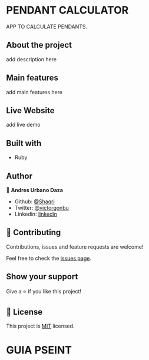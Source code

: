# PENDANT CALCULATOR

APP TO CALCULATE PENDANTS.  

## About the project 

add description here

## Main features

add main features here

## Live Website   

add live demo

## Built with
* Ruby

## Author

👤 **Andres Urbano Daza**

- Github: [@Shaqri](https://github.com/andresurbano13)
- Twitter: [@victorgonbu](https://twitter.com/)
- Linkedin: [linkedin](https://www.linkedin.com/in/)

## 🤝 Contributing

Contributions, issues and feature requests are welcome!

Feel free to check the [issues page](issues/).

## Show your support

Give a ⭐️ if you like this project!

## 📝 License

This project is [MIT](LICENSE) licensed.

# GUIA PSEINT

<!-- Algoritmo construccion
	Definir medidavertical, medidahorizontal, medidabase Como real;
	Definir opcionesDeMenu Como Entero;
	Escribir "Bienvenido! vamos a hacer un techo"
	Escribir "ingrese la medida vertical de su techo en Cm"
	Leer medidavertical
	Escribir "ingrese la medida horizontal de su techo en Cm"
	Leer medidahorizontal
	Escribir "ingrese la medida de la base o profundidad de su techo en Cm"
	Leer medidabase
	Escribir "ahora elija la opcion que desea realizar"
	Escribir "1: materiales recomendados para mi techo"
	Escribir "2: calcular la pendiente de un techo"
	Leer opcionesDeMenu
	
	Segun opcionesDeMenu Hacer
		1:
			Escribir "Hola! vamos a ver cuales seran los materiales recomendados a usar para tu construccion"
			Escribir "elija una opcion"
			Escribir "1: materiales necesarios para la cubierta del techo"
			Escribir "2: materiales necearios para la base de su techo"
			Leer cubierta_o_base
			
			Segun cubierta_o_base Hacer
				1:
					Definir alairelibre Como Caracter;
					Definir zinc_horizontal, azinc_caida Como Real;
					Escribir "si conoces las medidas de el material que utilizaras (zinc,etenernit, etc.) para el techo escribelas a continuacion"
					Escribir "si no conoces las medidas puedes escribir las standard de una teja de zinc (Ancho:100 Largo:200)"
					Escribir "Ancho: "
					leer zinc_horizontal
					Escribir "Largo: "
					leer zinc_caida
					tejas_ancho = medidahorizontal / zinc_horizontal
					tejas_caida = medidabase / zinc_caida
					Escribir "para cubrir el techo horizontalmente necesitaremos: ", tejas_ancho, "tejas" 
					Escribir "y para nuestra pendiente necesitaremos ", tejas_caida, "tejas"
					// sumar ambas partes para dar un total de tejas utilizadas para la construccion
					Escribir "------------------------------------------------------------------"
					Escribir "¿tu techo sera al aire libre? responde SI o NO"
					Leer alairelibre
					Si alairelibre == "si" Entonces
						Escribir "te recomendamos tejas en material resistente al agua como: zinc,eternit etc."
						Escribir "tambien puedes usar teja plastica transparente si neceitas que entre algo de luz "
						Escribir "pero recuerda que esta tiene un aproximado de 5 años de garantia ya que al ser al aire libre esta expuesta a cambios de clima"
					SiNo
						Escribir "te recomendamos zinc plastico o algun otro material suave para economia y facilidad de uso "
					Fin Si
					
				2:
					Definir altura Como Real;
					Escribir "escribe la altura desde el piso hasta la parte mas alta de su techo en Cm"
					leer altura
					Si altura > 200 Entonces
						Escribir "necesitara unas bases firmes para su techo"
					SiNo
						Escribir "puedes usar materiales un poco mas livianos"
					Fin Si
					
					si medidahorizontal < 150 Entonces
						Escribir "con 2 pilares a cada extremo de su techo bastara = 2 pilares"
					FinSi
					Si medidahorizontal > 150 y medidahorizontal < 250 Entonces
						Escribir "debes colocar 1 pilar entre los pilares de los extremos = 3 pilares"
					Fin Si
					si medidahorizontal > 250 y medidahorizontal < 350 Entonces
						Escribir "debes colocar 2 pilares entre los pilares de los extremos = 4 pilares"
					FinSi
					// simplificar este metodo para que cada 100 o 150 centimetro agregue un nuevo pilar 
					// hacer esto mismo con la medida de porfundidad
			Fin Segun
		2: 
			Definir verticalminimarecomendada, pendiente Como Real;
			verticalminimarecomendada <- medidabase/6
			pendiente0 <- verticalminimarecomendada / medidabase * 100 / 100
			pendiente1 <- atan(pendiente0)
			pendiente <- pendiente1 * 180/PI
			Escribir "de acuerdo con las medida de la base proporcionada"
			Escribir "su medida vertical minima es: "
			Escribir verticalminimarecomendada," para una pendiente de: ",pendiente0,"%"," o ",pendiente,"°"  
		De Otro Modo:
			Escribir "opcion incorrecta vuleva a intentarlo..."
	Fin Segun
	
FinAlgoritmo -->